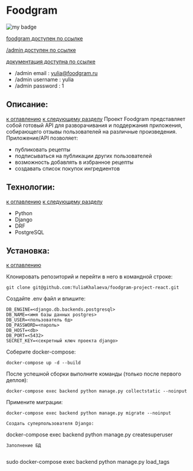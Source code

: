 # Foodgram
![my badge](https://github.com/YuliaKhalaeva/foodgram-project-react/actions/workflows/foodgram_workflow.yml/badge.svg) </p>
[foodgram доступен по ссылке](http://158.160.26.246/)<p></p>
[/admin доступен по ссылке](http://158.160.26.246/admin/)<p></p>
[документация доступна по ссылке](http://158.160.26.246/api/docs/redoc.html)<p></p>

* /admin email : yulia@foodgram.ru
* /admin username : yulia
* /admin password : 1



## Описание:<a class="anchor" id="about">
[к оглавлению](#contents)
[к следующему разделу](#tech)
Проект Foodgram представляет собой готовый API для разворачивания и поддержания приложения, собирающего отзывы
пользователей на различные произведения.
Приложение/API позволяет:
* публиковать рецепты
* подписываться на публикации других пользователей
* возможность добавлять в избранное рецепты
* создавать список покупок ингредиентов

## Технологии:<a class="anchor" id="tech">
[к оглавлению](#contents)
[к следующему разделу](#setup)
- Python
- Django
- DRF
- PostgreSQL

## Установка:<a class="anchor" id="setup">
[к оглавлению](#contents)

Клонировать репозиторий и перейти в него в командной строке:

```
git clone git@github.com:YuliaKhalaeva/foodgram-project-react.git
```
Cоздайте .env файл и впишите:
```
DB_ENGINE=<django.db.backends.postgresql>
DB_NAME=<имя базы данных postgres>
DB_USER=<пользователь бд>
DB_PASSWORD=<пароль>
DB_HOST=<db>
DB_PORT=<5432>
SECRET_KEY=<секретный ключ проекта django>
```

Соберите docker-compose:

```
docker-compose up -d --build
```
После успешной сборки выполните команды (только после первого деплоя):
```
docker-compose exec backend python manage.py collectstatic --noinput
```

Примените миграции:

```
docker-compose exec backend python manage.py migrate --noinput
```

```
Создать суперпользователя Django:
```

docker-compose exec backend python manage.py createsuperuser

```
Заполнение БД  
  
```
sudo docker-compose exec backend python manage.py load_tags
```
